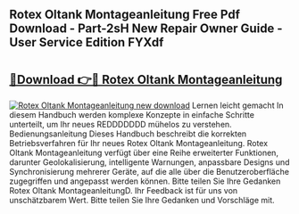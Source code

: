 ## Rotex Oltank Montageanleitung Free Pdf Download - Part-2sH New Repair Owner Guide - User Service Edition FYXdf

# <h2><a href="http://df8arte.blite.top/?on=Rotex+Oltank+Montageanleitung">🔗Download 👉🔴 Rotex Oltank Montageanleitung</a></h2>

[![Rotex Oltank Montageanleitung new download](https://i.imgur.com/lujVjoI.png)](http://df8arte.blite.top/?on=Rotex+Oltank+Montageanleitung)
Lernen leicht gemacht In diesem Handbuch werden komplexe Konzepte in einfache Schritte unterteilt, um Ihr neues REDDDDDDD mühelos zu verstehen. Bedienungsanleitung Dieses Handbuch beschreibt die korrekten Betriebsverfahren für Ihr neues Rotex Oltank Montageanleitung. Rotex Oltank Montageanleitung verfügt über eine Reihe erweiterter Funktionen, darunter Geolokalisierung, intelligente Warnungen, anpassbare Designs und Synchronisierung mehrerer Geräte, auf die alle über die Benutzeroberfläche zugegriffen und angepasst werden können. Bitte teilen Sie Ihre Gedanken Rotex Oltank MontageanleitungD. Ihr Feedback ist für uns von unschätzbarem Wert. Bitte teilen Sie Ihre Gedanken und Vorschläge mit.
